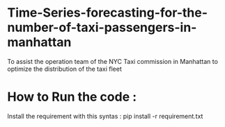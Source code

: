 # Time-Series-forecasting-for-the-number-of-taxi-passengers-in-manhattan

To assist the operation team of the NYC Taxi commission in Manhattan to optimize the distribution of the taxi fleet

# How to Run the code :
Install the requirement with this syntas : pip install -r requirement.txt 
